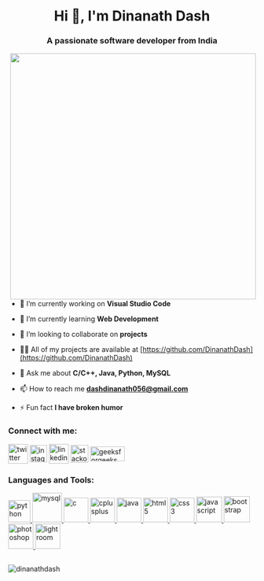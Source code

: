 <h1 align="center">Hi 👋, I'm Dinanath Dash</h1>
<h3 align="center">A passionate software developer from India</h3>


<p>
<img align="right" src="https://user-images.githubusercontent.com/108653031/188369724-c5784acd-b5d0-40cf-91f0-7c67fca9eb50.png"width=500>
</p>

- 🔭 I’m currently working on **Visual Studio Code**

- 🌱 I’m currently learning **Web Development**

- 👯 I’m looking to collaborate on **projects**

- 👨‍💻 All of my projects are available at [https://github.com/DinanathDash](https://github.com/DinanathDash)

- 💬 Ask me about **C/C++, Java, Python, MySQL**

- 📫 How to reach me **dashdinanath056@gmail.com**

- ⚡ Fun fact **I have broken humor**

<h3 align="left">Connect with me:</h3>
<p align="left">
<a href="https://twitter.com/dinanathdash" target="blank"><img align="center" src="https://upload.wikimedia.org/wikipedia/commons/thumb/c/ce/X_logo_2023.svg/180px-X_logo_2023.svg.png" alt="twitter" height="40" width="40" /></a>
<a href="https://instagram.com/dinanath_dash" target="blank"><img align="center" src="https://cdn2.iconfinder.com/data/icons/social-media-2285/512/1_Instagram_colored_svg_1-64.png" alt="instagram" height="35" width="35" /></a>
<a href="https://linkedin.com/in/dinanath-dash-6636091a3" target="blank"><img align="center" src="https://cdn1.iconfinder.com/data/icons/social-networks-15/512/LinkedIn_social_network_logo-64.png" alt="linkedin" height="40" width="40" /></a>
<a href="https://stackoverflow.com/users/dinanath-dash" target="blank"><img align="center" src="https://cdn2.iconfinder.com/data/icons/social-icons-color/512/stackoverflow-64.png" alt="stackoverflow" height="36" width="36" /></a>
<a href="https://auth.geeksforgeeks.org/user/dinanathdash" target="blank"><img align="center" src="https://media.geeksforgeeks.org/gfg-gg-logo.svg" alt="geeksforgeeks" height="30" width="70" /></a>
</p>

<h3 align="left">Languages and Tools:</h3>
<p align="left"> </p>
<a href="https://www.python.org" target="_blank" rel="noreferrer"> <img src="https://cdn4.iconfinder.com/data/icons/logos-and-brands/512/267_Python_logo-64.png" alt="python" width="45" height="45"/> </a> 
<a href="https://www.mysql.com/" target="_blank" rel="noreferrer"> <img src="https://cdn4.iconfinder.com/data/icons/logos-3/181/MySQL-64.png" alt="mysql" width="60" height="60"/> </a>
<a href="https://www.w3schools.com/c/c_intro.php" target="_blank" rel="noreferrer"> <img src="https://file.removal.ai/preview/25f66cc0-18bf-4cfc-be1a-5a6c97f01463-download.png" alt="c" width="50" height="50"/> </a> 
<a href="https://www.w3schools.com/cpp/" target="_blank" rel="noreferrer"> <img src="https://cdn4.iconfinder.com/data/icons/logos-brands-in-colors/404/c_logo-64.png" alt="cplusplus" width="50" height="50"/> </a> 
<a href="https://www.java.com" target="_blank" rel="noreferrer"> <img src="https://cdn4.iconfinder.com/data/icons/logos-and-brands/512/181_Java_logo_logos-64.png" alt="java" width="50" height="50"/> </a> 
<a href="https://www.w3.org/html/" target="_blank" rel="noreferrer"> <img src="https://cdn1.iconfinder.com/data/icons/logotypes/32/badge-html-5-64.png" alt="html5" width="50" height="50"/> </a> 
<a href="https://www.w3schools.com/css/" target="_blank" rel="noreferrer"> <img src="https://cdn1.iconfinder.com/data/icons/logotypes/32/badge-css-3-64.png" alt="css3" width="50" height="50"/> </a>
<a href="https://developer.mozilla.org/en-US/docs/Web/JavaScript" target="_blank" rel="noreferrer"> <img src="https://icon-library.com/images/javascript-icon-png/javascript-icon-png-23.jpg" alt="javascript" width="52" height="52"/> </a> 
<a href="https://getbootstrap.com" target="_blank" rel="noreferrer"> <img src="https://getbootstrap.com/docs/5.3/assets/brand/bootstrap-logo-shadow.png" alt="bootstrap" width="53" height="53"/> </a> 
<a href="https://www.photoshop.com/en" target="_blank" rel="noreferrer"> <img src="https://www.adobe.com/content/dam/shared/images/product-icons/svg/photoshop.svg" alt="photoshop" width="51" height="51"/> </a>
<a href="https://www.lightroom.com/en" target="_blank" rel="noreferrer"> <img src="https://www.adobe.com/content/dam/cc1/en/genuine/images/AFC/LR_icon.svg" alt="lightroom" width="51" height="51"/> </a>

<h2> </h2>
<p><img align="center" src="https://github-readme-stats.vercel.app/api/top-langs?username=dinanathdash&show_icons=true&locale=en&layout=compact" alt="dinanathdash" /></p>
